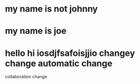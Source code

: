 my name is not johnny
=======
my name is joe
================
hello
hi
iosdjfsafoisjjio
changey change
automatic change
=======


collaboration change
